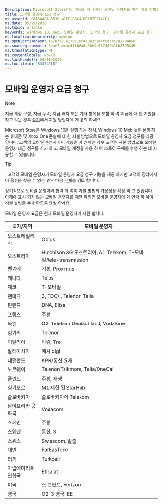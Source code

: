 ```yaml
---
Description: Microsoft Store는이 기능을 지 원하는 모바일 운영자를 위한 지불 방법으로 모바일 운영자 요금 청구 기능을 제공 합니다.
title: 모바일 운영자 요금 청구
ms.assetid: C8A5A4BA-6B39-42FC-B8C4-ED1B7F774CC1
ms.date: 05/29/2020
ms.topic: article
keywords: windows 10, uwp, 모바일 운영자, 모바일 청구, 모바일 운영자 요금 청구
ms.localizationpriority: medium
ms.openlocfilehash: 16783e71a170118f470a351a7f5dc4c2a178405e
ms.sourcegitcommit: 8eae7aec4c4ffb8a0c30e9d03744942fb23958d9
ms.translationtype: MT
ms.contentlocale: ko-KR
ms.lasthandoff: 06/03/2020
ms.locfileid: "84334218"
---
```

# <a name="mobile-operator-billing"></a>모바일 운영자 요금 청구

> [!NOTE]
> 지급 계정 구성, 지급 누락, 지급 배치 또는 기타 항목을 포함 하 여 지급에 대 한 지원을 찾고 있는 경우 [여기](https://developer.microsoft.com/windows/support)에서 지원 담당자에 게 문의 하세요.

Microsoft Store은 Windows 10을 실행 하는 장치, Windows 10 Mobile을 실행 하는 휴대폰 및 Xbox One 콘솔에 대 한 지불 방법으로 모바일 운영자 요금 청구를 제공 합니다. 고객의 모바일 운영자가이 기능을 지 원하는 경우 고객은 지불 방법으로 모바일 운영자 대금 청구를 추가 하 고 모바일 계정을 사용 하 여 스토어 구매를 수행 하는 데 사용할 수 있습니다.

> [!TIP]
>  고객의 모바일 운영자가 모바일 운영자 요금 청구 기능을 제공 하지만 고객이 장치에서이 옵션을 찾을 수 없는 경우 다음 [단계](https://support.microsoft.com/instantanswers/b25d6dd6-fb8b-3710-1e13-4d30eb01b51f)를 검토 합니다.

정기적으로 모바일 운영자와 협력 하 여이 지불 방법의 가용성을 확장 하 고 있습니다. 아래에 표시 되지 않는 모바일 운영자를 제안 하려면 모바일 운영자에 게 연락 하 여이 지불 방법을 추가 하도록 요청 하세요.

모바일 운영자 요금은 현재 모바일 운영자가 지원 합니다.

| 국가/지역       | 모바일 운영자                                        |
|----------------------|---------------------------------------------------------|
| 오스트레일리아            | Optus                                                   |
| 오스트리아              | Hutchison 3G 오스트리아, A1 Telekom, T-모바일/tele-transmission  |
| 벨기에              | 기본, Proximus                                          |
| 캐나다               | Telus                                                   |
| 체코              | T-모바일                                                |
| 덴마크              | 3, TDC/., Telenor, Telia                         |
| 핀란드              | DNA, Elisa                                              |
| 프랑스               | 주황                                                  |
| 독일              | O2, Telekom Deutschland, Vodafone                       |
| 헝가리              | Telenor                                                 |
| 이탈리아                | 바람, Tre                                               |
| 말레이시아             | 에서 digi                                                    |
| 네덜란드          | KPN/통신 요새                                           |
| 노르웨이               | Telenor/Talkmore, Telia/OneCall                     |
| 폴란드               | 주황, 재생                                            |
| 싱가포르            | M1 제한 된 StarHub                                     |
| 슬로바키아             | 슬로바키아어 Telekom                                          |
| 남아프리카 공화국         | Vodacom                                                 |
| 스페인                | 주황                                                  |
| 스웨덴               | 통신, 3                                              |
| 스위스          | Swisscom, 일출                                       |
| 대만               | FarEasTone                                              |
| 터키               | Turkcell                                                |
| 아랍에미리트연합국 | Etisalat                                                |
| 미국        | 스 프린트, Verizon                                         |
| 영국       | O2, 3 영국, EE                                            |
